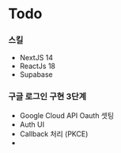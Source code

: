 # Todo

### 스킬
- NextJS 14
- ReactJs 18
- Supabase


### 구글 로그인 구현 3단계
- Google Cloud API Oauth 셋팅
- Auth UI
- Callback 처리 (PKCE)
- 
